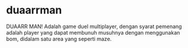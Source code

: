 # duaarrman
DUAARR MAN! Adalah game duel multiplayer, dengan syarat pemenang adalah player yang dapat membunuh musuhnya dengan menggunakan bom, didalam satu area yang seperti maze.

